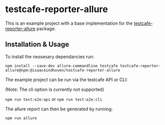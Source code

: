 # testcafe-reporter-allure

This is an example project with a base implementation for the [testcafe-reporter-allure](https://github.com/isaaceindhoven/testcafe-reporter-allure) package.

## Installation & Usage

To install the nessesary dependancies run:

`npm install --save-dev allure-commandline testcafe testcafe-reporter-allure@npm:@isaaceindhoven/testcafe-reporter-allure`

The example project can be run via the testcafe API or CLI: 

(Note: The cli option is currently not supported)

`npm run test:e2e:api` or `npm run test:e2e:cli`

The allure report can then be generated by running:

`npm run allure`

